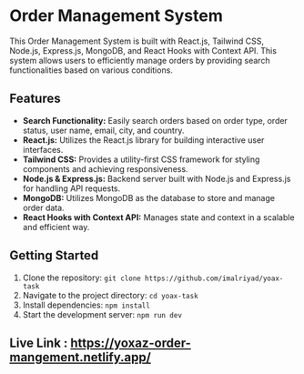 # Order Management System

This Order Management System is built with React.js, Tailwind CSS, Node.js, Express.js, MongoDB, and React Hooks with Context API. This system allows users to efficiently manage orders by providing search functionalities based on various conditions.

## Features

- **Search Functionality:** Easily search orders based on order type, order status, user name, email, city, and country.
- **React.js:** Utilizes the React.js library for building interactive user interfaces.
- **Tailwind CSS:** Provides a utility-first CSS framework for styling components and achieving responsiveness.
- **Node.js & Express.js:** Backend server built with Node.js and Express.js for handling API requests.
- **MongoDB:** Utilizes MongoDB as the database to store and manage order data.
- **React Hooks with Context API:** Manages state and context in a scalable and efficient way.

## Getting Started

1. Clone the repository: `git clone https://github.com/imalriyad/yoax-task`
2. Navigate to the project directory: `cd yoax-task`
3. Install dependencies: `npm install`
4. Start the development server: `npm run dev`

## Live Link : https://yoxaz-order-mangement.netlify.app/
